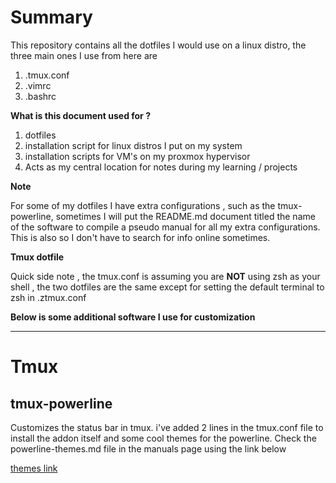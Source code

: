 # Summary 


This repository contains all the dotfiles I would use on a linux distro, the three main ones I use from here 
are 

1. .tmux.conf
2. .vimrc
3. .bashrc 




**What is this document used for ?**

1. dotfiles 
2. installation script for linux distros I put on my system
3. installation scripts for VM's on my proxmox hypervisor 
4. Acts as my central location for notes during my learning / projects


**Note**  

For some of my dotfiles I have extra configurations , such as the tmux-powerline, sometimes I will put the README.md document titled the name of the software to compile a pseudo manual for all my extra configurations. This is also so I don't have to search for info online sometimes.


**Tmux dotfile**

Quick side note , the tmux.conf is assuming  you are **NOT** using zsh as your shell , the two dotfiles  are the same except for setting the default terminal to zsh in .ztmux.conf


**Below is some additional software I use for customization**

---


# Tmux


## tmux-powerline 

Customizes the status bar in tmux. i've added 2 lines in the tmux.conf file to install the addon itself and some cool
themes for the powerline. Check the powerline-themes.md file in the manuals page using the link below 

[themes link](../manuals/powerline-themes.md)







